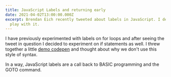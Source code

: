 ```yaml
---
title: JavaScript Labels and returning early
date: 2021-04-02T13:00:00.000Z
excerpt: Brendan Eich recently tweeted about labels in JavaScript. I decided to
  play with it.
---
```

I have previously experimented with labels on for loops and after seeing the tweet in question I decided to experiment on if statements as well. I threw together a little [demo codepen](https://codepen.io/fimion/pen/NWddamo) and thought about why we don't use this style of syntax.

In a way, JavaScript labels are a call back to BASIC programming and the GOTO command.